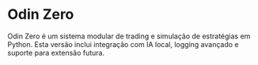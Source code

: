 # Odin Zero

Odin Zero é um sistema modular de trading e simulação de estratégias em Python. Esta versão inclui integração com IA local, logging avançado e suporte para extensão futura.
